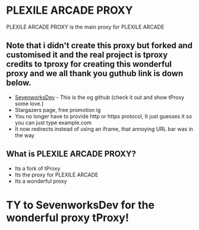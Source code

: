 # PLEXILE ARCADE PROXY
PLEXILE ARCADE PROXY is the main proxy for PLEXILE ARCADE
## Note that i didn't create this proxy but forked and customised it and the real project is tproxy credits to tproxy for creating this wonderful proxy and we all thank you guthub link is down below.
- <a href="[https://github.com/SevenworksDev/tProxy]">SevenworksDev</a>  - This is the og github (check it out and show tProxy some love.)
- Stargazers page, free promotion ig  
- You no longer have to provide http or https protocol, It just guesses it so you can just type example.com  
- It now redirects instead of using an iframe, that annoying URL bar was in the way
## What is PLEXILE ARCADE PROXY?
- Its a fork of tProxy
- Its the proxy for PLEXILE ARCADE
- Its a wonderful proxy

# TY to SevenworksDev for the wonderful proxy tProxy!
